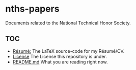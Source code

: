 # nths-papers

Documents related to the National Technical Honor Society.

## TOC

- [Résumé:](resume) The LaTeX source-code for my Résumé/CV.
- [License](LICENSE) The License this repository is under.
- [README.md](README.md) What you are reading right now.

